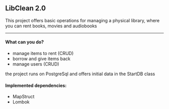 ## LibClean 2.0
This project offers basic operations for managing a physical library, where you can rent books, movies and audiobooks

---
#### What can you do?
- manage items to rent (CRUD)
- borrow and give items back
- manage users (CRUD)

the project runs on PostgreSql and offers initial data in the StartDB class

#### Implemented dependencies:
- MapStruct
- Lombok

